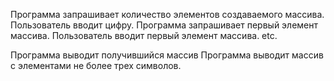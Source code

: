 Программа запрашивает количество элементов создаваемого массива.
Пользователь вводит цифру.
Программа запрашивает первый элемент массива.
Пользователь вводит первый элемент массива.
etc.

Программа выводит получившийся массив
Программа выводит массив с элементами не более трех символов.
